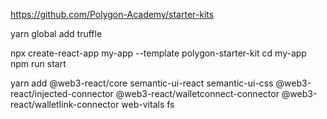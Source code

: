 https://github.com/Polygon-Academy/starter-kits

yarn global add truffle

npx create-react-app my-app --template polygon-starter-kit
cd my-app
npm run start


yarn add @web3-react/core semantic-ui-react semantic-ui-css @web3-react/injected-connector @web3-react/walletconnect-connector @web3-react/walletlink-connector web-vitals fs 
